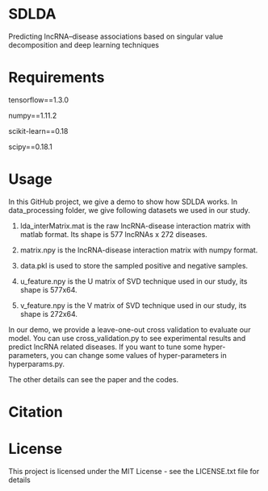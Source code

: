# SDLDA
Predicting lncRNA–disease associations based on singular value decomposition and deep learning techniques

# Requirements

tensorflow==1.3.0

numpy==1.11.2

scikit-learn==0.18

scipy==0.18.1

# Usage

  In this GitHub project, we give a demo to show how SDLDA works. In data_processing folder, we give following datasets we used in our study.
  
  1. lda_interMatrix.mat is the raw lncRNA-disease interaction matrix with matlab format. Its shape is 577 lncRNAs x 272 diseases.
  
  2. matrix.npy is the lncRNA-disease interaction matrix with numpy format.
  
  3. data.pkl is used to store the sampled positive and negative samples.
  
  4. u_feature.npy is the U matrix of SVD technique used in our study, its shape is 577x64.
  
  5. v_feature.npy is the V matrix of SVD technique used in our study, its shape is 272x64.
  
  In our demo, we provide a leave-one-out cross validation to evaluate our model. You can use cross_validation.py to see experimental results and predict lncRNA related diseases. If you want to tune some hyper-parameters, you can change some values of hyper-parameters in hyperparams.py. 

  The other details can see the paper and the codes.
  

# Citation

# License
This project is licensed under the MIT License - see the LICENSE.txt file for details
